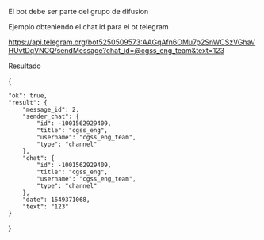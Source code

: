 
El bot debe ser parte del grupo de difusion

Ejemplo obteniendo el chat id para el ot telegram

https://api.telegram.org/bot5250509573:AAGqAfn6OMu7p2SnWCSzVGhaVHUvtDqVNCQ/sendMessage?chat_id=@cgss_eng_team&text=123

Resultado

{

    "ok": true,
    "result": {
        "message_id": 2,
        "sender_chat": {
            "id": -1001562929409,
            "title": "cgss_eng",
            "username": "cgss_eng_team",
            "type": "channel"
        },
        "chat": {
            "id": -1001562929409,
            "title": "cgss_eng",
            "username": "cgss_eng_team",
            "type": "channel"
        },
        "date": 1649371068,
        "text": "123"
    }

}
